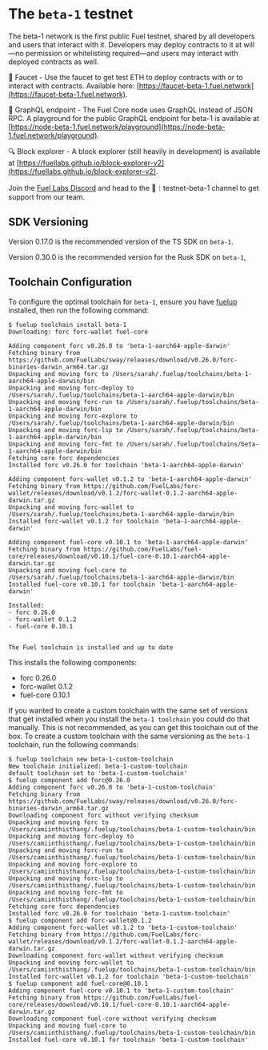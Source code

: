 # The `beta-1` testnet

The beta-1 network is the first public Fuel testnet, shared by all developers and users that interact with it. Developers may deploy contracts to it at will—no permission or whitelisting required—and users may interact with deployed contracts as well.

🚰 Faucet - Use the faucet to get test ETH to deploy contracts with or to interact with contracts. Available here: [https://faucet-beta-1.fuel.network](https://faucet-beta-1.fuel.network).

📃 GraphQL endpoint - The Fuel Core node uses GraphQL instead of JSON RPC. A playground for the public GraphQL endpoint for beta-1 is available at [https://node-beta-1.fuel.network/playground](https://node-beta-1.fuel.network/playground).

🔍 Block explorer - A block explorer (still heavily in development) is available at [https://fuellabs.github.io/block-explorer-v2](https://fuellabs.github.io/block-explorer-v2).

Join the [Fuel Labs Discord](https://discord.com/invite/fuelnetwork) and head to the 🧪︱testnet-beta-1 channel to get support from our team. 

## SDK Versioning

Version 0.17.0 is the recommended version of the TS SDK on `beta-1`. 

Version 0.30.0 is the recommended version for the Rusk SDK on `beta-1`,  

## Toolchain Configuration

To configure the optimal toolchain for `beta-1`, ensure you have [fuelup](https://fuellabs.github.io/fuelup/v0.12.0/) installed, then run the following command: 

```console
$ fuelup toolchain install beta-1
Downloading: forc forc-wallet fuel-core

Adding component forc v0.26.0 to 'beta-1-aarch64-apple-darwin'
Fetching binary from https://github.com/FuelLabs/sway/releases/download/v0.26.0/forc-binaries-darwin_arm64.tar.gz
Unpacking and moving forc to /Users/sarah/.fuelup/toolchains/beta-1-aarch64-apple-darwin/bin
Unpacking and moving forc-deploy to /Users/sarah/.fuelup/toolchains/beta-1-aarch64-apple-darwin/bin
Unpacking and moving forc-run to /Users/sarah/.fuelup/toolchains/beta-1-aarch64-apple-darwin/bin
Unpacking and moving forc-explore to /Users/sarah/.fuelup/toolchains/beta-1-aarch64-apple-darwin/bin
Unpacking and moving forc-lsp to /Users/sarah/.fuelup/toolchains/beta-1-aarch64-apple-darwin/bin
Unpacking and moving forc-fmt to /Users/sarah/.fuelup/toolchains/beta-1-aarch64-apple-darwin/bin
Fetching core forc dependencies
Installed forc v0.26.0 for toolchain 'beta-1-aarch64-apple-darwin'

Adding component forc-wallet v0.1.2 to 'beta-1-aarch64-apple-darwin'
Fetching binary from https://github.com/FuelLabs/forc-wallet/releases/download/v0.1.2/forc-wallet-0.1.2-aarch64-apple-darwin.tar.gz
Unpacking and moving forc-wallet to /Users/sarah/.fuelup/toolchains/beta-1-aarch64-apple-darwin/bin
Installed forc-wallet v0.1.2 for toolchain 'beta-1-aarch64-apple-darwin'

Adding component fuel-core v0.10.1 to 'beta-1-aarch64-apple-darwin'
Fetching binary from https://github.com/FuelLabs/fuel-core/releases/download/v0.10.1/fuel-core-0.10.1-aarch64-apple-darwin.tar.gz
Unpacking and moving fuel-core to /Users/sarah/.fuelup/toolchains/beta-1-aarch64-apple-darwin/bin
Installed fuel-core v0.10.1 for toolchain 'beta-1-aarch64-apple-darwin'

Installed:
- forc 0.26.0
- forc-wallet 0.1.2
- fuel-core 0.10.1


The Fuel toolchain is installed and up to date
```

This installs the following components:
- forc 0.26.0
- forc-wallet 0.1.2
- fuel-core 0.10.1

If you wanted to create a custom toolchain with the same set of versions that get installed when you install the `beta-1 toolchain` you could do that manually. This is not recommended, as you can get this toolchain out of the box. To create a custom toolchain with the same versioning as the `beta-1` toolchain, run the following commands:

```console
$ fuelup toolchain new beta-1-custom-toolchain
New toolchain initialized: beta-1-custom-toolchain
default toolchain set to 'beta-1-custom-toolchain'
$ fuelup component add forc@0.26.0
Adding component forc v0.26.0 to 'beta-1-custom-toolchain'
Fetching binary from https://github.com/FuelLabs/sway/releases/download/v0.26.0/forc-binaries-darwin_arm64.tar.gz
Downloading component forc without verifying checksum
Unpacking and moving forc to /Users/camiinthisthang/.fuelup/toolchains/beta-1-custom-toolchain/bin
Unpacking and moving forc-deploy to /Users/camiinthisthang/.fuelup/toolchains/beta-1-custom-toolchain/bin
Unpacking and moving forc-run to /Users/camiinthisthang/.fuelup/toolchains/beta-1-custom-toolchain/bin
Unpacking and moving forc-explore to /Users/camiinthisthang/.fuelup/toolchains/beta-1-custom-toolchain/bin
Unpacking and moving forc-lsp to /Users/camiinthisthang/.fuelup/toolchains/beta-1-custom-toolchain/bin
Unpacking and moving forc-fmt to /Users/camiinthisthang/.fuelup/toolchains/beta-1-custom-toolchain/bin
Fetching core forc dependencies
Installed forc v0.26.0 for toolchain 'beta-1-custom-toolchain'
$ fuelup component add forc-wallet@0.1.2
Adding component forc-wallet v0.1.2 to 'beta-1-custom-toolchain'
Fetching binary from https://github.com/FuelLabs/forc-wallet/releases/download/v0.1.2/forc-wallet-0.1.2-aarch64-apple-darwin.tar.gz
Downloading component forc-wallet without verifying checksum
Unpacking and moving forc-wallet to /Users/camiinthisthang/.fuelup/toolchains/beta-1-custom-toolchain/bin
Installed forc-wallet v0.1.2 for toolchain 'beta-1-custom-toolchain'
$ fuelup component add fuel-core@0.10.1
Adding component fuel-core v0.10.1 to 'beta-1-custom-toolchain'
Fetching binary from https://github.com/FuelLabs/fuel-core/releases/download/v0.10.1/fuel-core-0.10.1-aarch64-apple-darwin.tar.gz
Downloading component fuel-core without verifying checksum
Unpacking and moving fuel-core to /Users/camiinthisthang/.fuelup/toolchains/beta-1-custom-toolchain/bin
Installed fuel-core v0.10.1 for toolchain 'beta-1-custom-toolchain'
```
